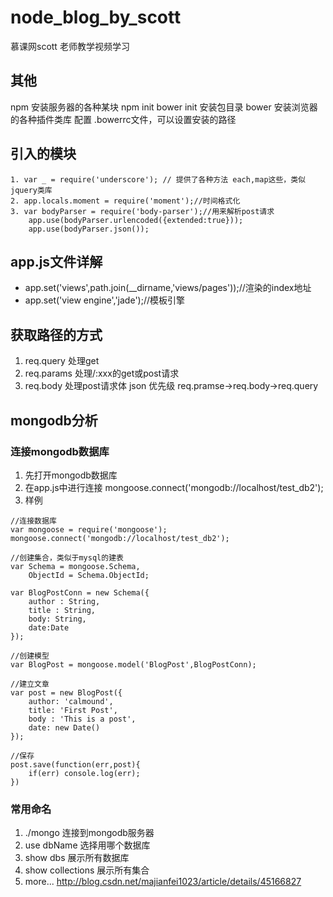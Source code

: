 # node_blog_by_scott
慕课网scott 老师教学视频学习

## 其他
npm 安装服务器的各种某块
npm init bower init 安装包目录
bower 安装浏览器的各种插件类库  配置  .bowerrc文件，可以设置安装的路径


## 引入的模块
```
1. var _ = require('underscore'); // 提供了各种方法 each,map这些，类似jquery类库
2. app.locals.moment = require('moment');//时间格式化
3. var bodyParser = require('body-parser');//用来解析post请求
	app.use(bodyParser.urlencoded({extended:true}));
	app.use(bodyParser.json());
```

## app.js文件详解
- app.set('views',path.join(__dirname,'views/pages'));//渲染的index地址
- app.set('view engine','jade');//模板引擎

## 获取路径的方式
1. req.query 处理get
2. req.params 处理/:xxx的get或post请求
3. req.body 处理post请求体 json
优先级  req.pramse->req.body->req.query

## mongodb分析
### 连接mongodb数据库
1. 先打开mongodb数据库
2. 在app.js中进行连接 mongoose.connect('mongodb://localhost/test_db2');
3. 样例 
```
//连接数据库
var mongoose = require('mongoose');
mongoose.connect('mongodb://localhost/test_db2');

//创建集合，类似于mysql的建表
var Schema = mongoose.Schema,
	ObjectId = Schema.ObjectId;
	
var BlogPostConn = new Schema({
	author : String,
	title : String,
	body: String,
	date:Date
});

//创建模型
var BlogPost = mongoose.model('BlogPost',BlogPostConn);

//建立文章
var post = new BlogPost({
	author: 'calmound',
	title: 'First Post',
	body : 'This is a post',
	date: new Date()
});

//保存
post.save(function(err,post){
	if(err) console.log(err);
})

```

### 常用命名
1.  ./mongo 连接到mongodb服务器
2.  use dbName 选择用哪个数据库
3.  show dbs 展示所有数据库
4.  show collections 展示所有集合
5.  more... http://blog.csdn.net/majianfei1023/article/details/45166827



##
